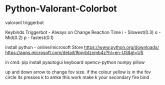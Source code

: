 # Python-Valorant-Colorbot
valorant triggerbot


Keybinds
Triggerbot - Always on
Change Reaction Time
i - Slowest(0.3)
o - Mid(0.2)
p - fastest(0.1)

install python - online/microsoft Store 
https://www.python.org/downloads/ 
https://apps.microsoft.com/detail/9pnrbtzxmb4z?hl=en-US&gl=US

in cmd:
pip install pyautogui keyboard opencv-python numpy pillow

up and down arrow to change fov size. if the colour yellow is in the fov circle its presses k
to amke this work make k your secondary fire bind
